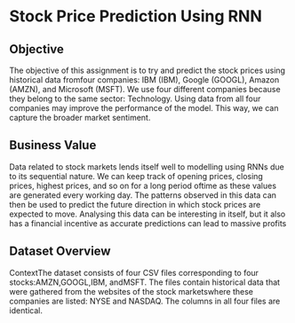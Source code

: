 # Stock Price Prediction Using RNN
## Objective
The objective of this assignment is to try and predict the stock prices using historical data fromfour companies: IBM (IBM), Google (GOOGL), Amazon (AMZN), and Microsoft (MSFT). We use four different companies because they belong to the same sector: Technology. Using data from all four companies may improve the performance of the model. This way, we can capture the broader market sentiment.

## Business Value
Data related to stock markets lends itself well to modelling using RNNs due to its sequential nature. We can keep track of opening prices, closing prices, highest prices, and so on for a long period oftime as these values are generated every working day. The patterns observed in this data can then be used to predict the future direction in which stock prices are expected to move. Analysing this data can be interesting in itself, but it also has a financial incentive as accurate predictions can lead to massive profits

## Dataset Overview
ContextThe dataset consists of four CSV files corresponding to four stocks:AMZN,GOOGL,IBM, andMSFT. The files contain historical data that were gathered from the websites of the stock marketswhere these companies are listed: NYSE and NASDAQ. The columns in all four files are identical.
